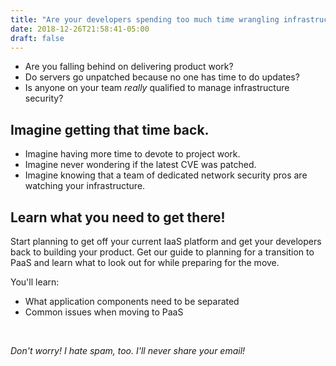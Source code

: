 ```yaml
---
title: "Are your developers spending too much time wrangling infrastructure?"
date: 2018-12-26T21:58:41-05:00
draft: false
---
```


- Are you falling behind on delivering product work?
- Do servers go unpatched because no one has time to do updates?
- Is anyone on your team *really* qualified to manage infrastructure security?

## Imagine getting that time back.

- Imagine having more time to devote to project work.
- Imagine never wondering if the latest CVE was patched.
- Imagine knowing that a team of dedicated network security pros are watching your infrastructure.

## Learn what you need to get there!

Start planning to get off your current IaaS platform and get your developers back to building your product. Get our guide to planning for a transition to PaaS and learn what to look out for while preparing for the move.

You'll learn:

- What application components need to be separated
- Common issues when moving to PaaS

<br/>
<div class="ml-form-embed"
  data-account="1363168:n3t5u4j4b4"
  data-form="1160530:y5n3r5">
</div>

_Don't worry! I hate spam, too. I'll never share your email!_
